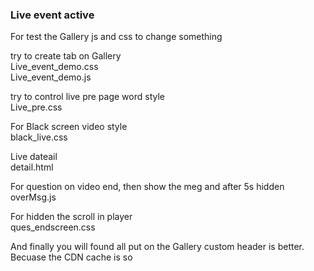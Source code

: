 ### Live event active ###  
For test the Gallery js and css to change something  
  
try to create tab on Gallery  
Live_event_demo.css  
Live_event_demo.js  

try to control live pre page word style  
Live_pre.css   
  
For Black screen video style  
black_live.css  

Live dateail  
detail.html  

For question on video end, then show the meg and after 5s hidden
overMsg.js  

For hidden the scroll in player  
ques_endscreen.css  

And finally you will found all put on the Gallery custom header is better.  
Becuase the CDN cache is so
